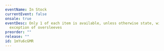 ```yaml
---
eventName: In Stock
currentEvent: false
onsale: true
eventDesc: Only 1 of each item is available, unless otherwise state, with the
  exception of oversleeves
preorder: ""
release: ""
id: 1mYu6cGMR
---
```

